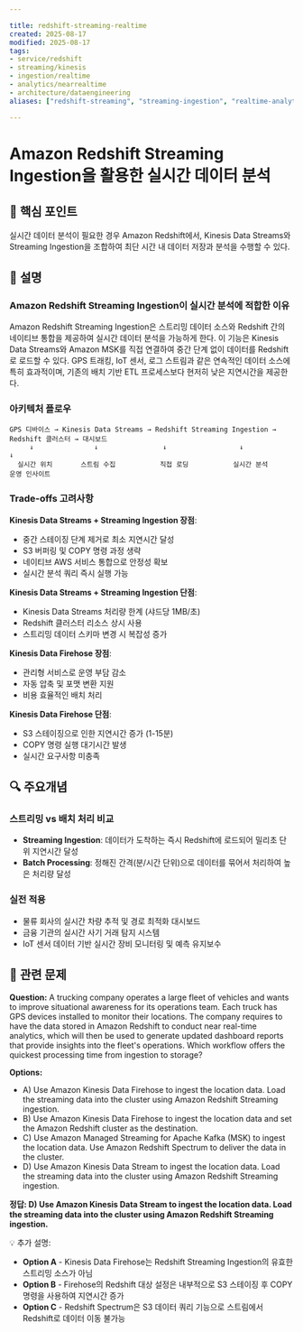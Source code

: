 ```yaml
---

title: redshift-streaming-realtime
created: 2025-08-17
modified: 2025-08-17
tags:
- service/redshift
- streaming/kinesis
- ingestion/realtime
- analytics/nearrealtime
- architecture/dataengineering
aliases: ["redshift-streaming", "streaming-ingestion", "realtime-analytics"]

---
```


# Amazon Redshift Streaming Ingestion을 활용한 실시간 데이터 분석

## 🎯 핵심 포인트

실시간 데이터 분석이 필요한 경우 Amazon Redshift에서, Kinesis Data Streams와 Streaming Ingestion을 조합하여 최단 시간 내 데이터 저장과 분석을 수행할 수 있다.

## 📝 설명

### Amazon Redshift Streaming Ingestion이 실시간 분석에 적합한 이유

Amazon Redshift Streaming Ingestion은 스트리밍 데이터 소스와 Redshift 간의 네이티브 통합을 제공하여 실시간 데이터 분석을 가능하게 한다. 이 기능은 Kinesis Data Streams와 Amazon MSK를 직접 연결하여 중간 단계 없이 데이터를 Redshift로 로드할 수 있다. GPS 트래킹, IoT 센서, 로그 스트림과 같은 연속적인 데이터 소스에 특히 효과적이며, 기존의 배치 기반 ETL 프로세스보다 현저히 낮은 지연시간을 제공한다.

### 아키텍처 플로우

```
GPS 디바이스 → Kinesis Data Streams → Redshift Streaming Ingestion → Redshift 클러스터 → 대시보드
     ↓               ↓                ↓                  ↓              ↓
  실시간 위치       스트림 수집           직접 로딩           실시간 분석      운영 인사이트
```

### Trade-offs 고려사항

**Kinesis Data Streams + Streaming Ingestion 장점**:
- 중간 스테이징 단계 제거로 최소 지연시간 달성
- S3 버퍼링 및 COPY 명령 과정 생략
- 네이티브 AWS 서비스 통합으로 안정성 확보
- 실시간 분석 쿼리 즉시 실행 가능

**Kinesis Data Streams + Streaming Ingestion 단점**:
- Kinesis Data Streams 처리량 한계 (샤드당 1MB/초)
- Redshift 클러스터 리소스 상시 사용
- 스트리밍 데이터 스키마 변경 시 복잡성 증가

**Kinesis Data Firehose 장점**:
- 관리형 서비스로 운영 부담 감소
- 자동 압축 및 포맷 변환 지원
- 비용 효율적인 배치 처리

**Kinesis Data Firehose 단점**:
- S3 스테이징으로 인한 지연시간 증가 (1-15분)
- COPY 명령 실행 대기시간 발생
- 실시간 요구사항 미충족

## 🔍 주요개념

### 스트리밍 vs 배치 처리 비교

- **Streaming Ingestion**: 데이터가 도착하는 즉시 Redshift에 로드되어 밀리초 단위 지연시간 달성
- **Batch Processing**: 정해진 간격(분/시간 단위)으로 데이터를 묶어서 처리하여 높은 처리량 달성

### 실전 적용

- 물류 회사의 실시간 차량 추적 및 경로 최적화 대시보드
- 금융 기관의 실시간 사기 거래 탐지 시스템
- IoT 센서 데이터 기반 실시간 장비 모니터링 및 예측 유지보수

## 📝 관련 문제

**Question:** A trucking company operates a large fleet of vehicles and wants to improve situational awareness for its operations team. Each truck has GPS devices installed to monitor their locations. The company requires to have the data stored in Amazon Redshift to conduct near real-time analytics, which will then be used to generate updated dashboard reports that provide insights into the fleet's operations. Which workflow offers the quickest processing time from ingestion to storage?

**Options:**

- A) Use Amazon Kinesis Data Firehose to ingest the location data. Load the streaming data into the cluster using Amazon Redshift Streaming ingestion.
- B) Use Amazon Kinesis Data Firehose to ingest the location data and set the Amazon Redshift cluster as the destination.
- C) Use Amazon Managed Streaming for Apache Kafka (MSK) to ingest the location data. Use Amazon Redshift Spectrum to deliver the data in the cluster.
- D) Use Amazon Kinesis Data Stream to ingest the location data. Load the streaming data into the cluster using Amazon Redshift Streaming ingestion.

**정답: D) Use Amazon Kinesis Data Stream to ingest the location data. Load the streaming data into the cluster using Amazon Redshift Streaming ingestion.**

💡 추가 설명:

- **Option A** - Kinesis Data Firehose는 Redshift Streaming Ingestion의 유효한 스트리밍 소스가 아님
- **Option B** - Firehose의 Redshift 대상 설정은 내부적으로 S3 스테이징 후 COPY 명령을 사용하여 지연시간 증가
- **Option C** - Redshift Spectrum은 S3 데이터 쿼리 기능으로 스트림에서 Redshift로 데이터 이동 불가능